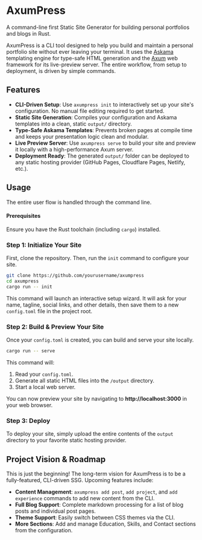 # AxumPress

A command-line first Static Site Generator for building personal portfolios and blogs in Rust.

AxumPress is a CLI tool designed to help you build and maintain a personal portfolio site without ever leaving your terminal. It uses the [Askama](https://github.com/djc/askama) templating engine for type-safe HTML generation and the [Axum](https://github.com/tokio-rs/axum) web framework for its live-preview server. The entire workflow, from setup to deployment, is driven by simple commands.

## Features

- **CLI-Driven Setup**: Use `axumpress init` to interactively set up your site's configuration. No manual file editing required to get started.
- **Static Site Generation**: Compiles your configuration and Askama templates into a clean, static `output/` directory.
- **Type-Safe Askama Templates**: Prevents broken pages at compile time and keeps your presentation logic clean and modular.
- **Live Preview Server**: Use `axumpress serve` to build your site and preview it locally with a high-performance Axum server.
- **Deployment Ready**: The generated `output/` folder can be deployed to any static hosting provider (GitHub Pages, Cloudflare Pages, Netlify, etc.).

## Usage

The entire user flow is handled through the command line.

#### Prerequisites
Ensure you have the Rust toolchain (including `cargo`) installed.

### Step 1: Initialize Your Site

First, clone the repository. Then, run the `init` command to configure your site.

```bash
git clone https://github.com/yourusername/axumpress
cd axumpress
cargo run -- init
```

This command will launch an interactive setup wizard. It will ask for your name, tagline, social links, and other details, then save them to a new `config.toml` file in the project root.

### Step 2: Build & Preview Your Site

Once your `config.toml` is created, you can build and serve your site locally.

```bash
cargo run -- serve
```

This command will:
1.  Read your `config.toml`.
2.  Generate all static HTML files into the `/output` directory.
3.  Start a local web server.

You can now preview your site by navigating to **http://localhost:3000** in your web browser.

### Step 3: Deploy

To deploy your site, simply upload the entire contents of the `output` directory to your favorite static hosting provider.

## Project Vision & Roadmap

This is just the beginning! The long-term vision for AxumPress is to be a fully-featured, CLI-driven SSG. Upcoming features include:

- **Content Management**: `axumpress add post`, `add project`, and `add experience` commands to add new content from the CLI.
- **Full Blog Support**: Complete markdown processing for a list of blog posts and individual post pages.
- **Theme Support**: Easily switch between CSS themes via the CLI.
- **More Sections**: Add and manage Education, Skills, and Contact sections from the configuration.
